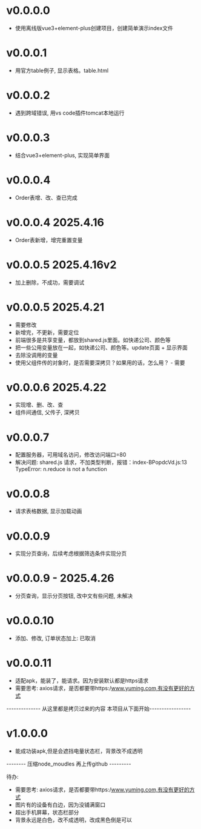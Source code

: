 # v0.0.0.0
- 使用离线版vue3+element-plus创建项目，创建简单演示index文件
# v0.0.0.1
- 用官方table例子, 显示表格。table.html
# v0.0.0.2
- 遇到跨域错误, 用vs code插件tomcat本地运行
# v0.0.0.3
- 结合vue3+element-plus, 实现简单界面
# v0.0.0.4
- Order表增、改、查已完成
# v0.0.0.4 2025.4.16
- Order表新增，增完重置变量
# v0.0.0.5 2025.4.16v2
- 加上删除，不成功，需要调试

# v0.0.0.5 2025.4.21 
- 需要修改
- 新增完，不更新，需要定位
- 前端很多是共享变量，都放到shared.js里面。如快递公司、颜色等
- 把一些公用变量放在一起，如快递公司、颜色等。update页面 + 显示界面
- 去除没调用的变量
- 使用父组件传的对象时，是否需要深拷贝？如果用的话，怎么用？ - 需要

# v0.0.0.6 2025.4.22
- 实现增、删、改、查
- 组件间通信, 父传子, 深拷贝

# v0.0.0.7
- 配置服务器，可用域名访问，修改访问端口=80
- 解决问题: shared.js 请求，不加类型判断，报错：index-BPopdcVd.js:13 TypeError: n.reduce is not a function

# v0.0.0.8
- 请求表格数据, 显示加载动画

# v0.0.0.9
- 实现分页查询，后续考虑根据筛选条件实现分页

# v0.0.0.9 - 2025.4.26
- 分页查询，显示分页按钮, 改中文有些问题, 未解决

# v0.0.0.10
- 添加、修改, 订单状态加上: 已取消

# v0.0.0.11
- 适配apk，能装了，能请求。因为安装默认都是https请求
- 需要思考: axios请求，是否都要带https:/www.yuming.com,有没有更好的方式

-------------- 从这里都是拷贝过来的内容 本项目从下面开始-----------------
# v1.0.0.0
- 能成功装apk,但是会遮挡电量状态栏，背景改不成透明

-------- 压缩node_moudles 再上传github  ---------

待办:
- 需要思考: axios请求，是否都要带https:/www.yuming.com,有没有更好的方式
- 图片有的设备有白边，因为没铺满窗口
- 超出手机屏幕，状态栏部分
- 背景永远是白色，改不成透明，改成黑色倒是可以